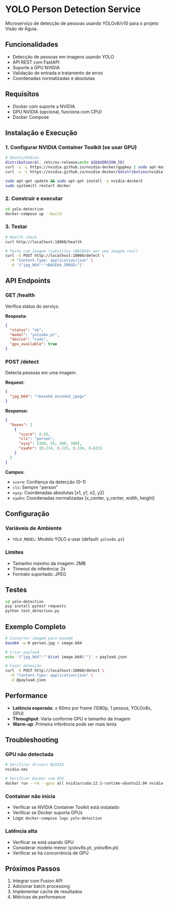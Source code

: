 # YOLO Person Detection Service

Microserviço de detecção de pessoas usando YOLOv8/v10 para o projeto Visão de Águia.

## Funcionalidades

- Detecção de pessoas em imagens usando YOLO
- API REST com FastAPI
- Suporte a GPU NVIDIA
- Validação de entrada e tratamento de erros
- Coordenadas normalizadas e absolutas

## Requisitos

- Docker com suporte a NVIDIA
- GPU NVIDIA (opcional, funciona com CPU)
- Docker Compose

## Instalação e Execução

### 1. Configurar NVIDIA Container Toolkit (se usar GPU)

```bash
# Ubuntu/Debian
distribution=$(. /etc/os-release;echo $ID$VERSION_ID)
curl -s -L https://nvidia.github.io/nvidia-docker/gpgkey | sudo apt-key add -
curl -s -L https://nvidia.github.io/nvidia-docker/$distribution/nvidia-docker.list | sudo tee /etc/apt/sources.list.d/nvidia-docker.list

sudo apt-get update && sudo apt-get install -y nvidia-docker2
sudo systemctl restart docker
```

### 2. Construir e executar

```bash
cd yolo-detection
docker-compose up --build
```

### 3. Testar

```bash
# Health check
curl http://localhost:18060/health

# Teste com imagem (substitua <BASE64> por uma imagem real)
curl -X POST http://localhost:18060/detect \
  -H "Content-Type: application/json" \
  -d '{"jpg_b64":"<BASE64_IMAGE>"}'
```

## API Endpoints

### GET /health

Verifica status do serviço.

**Resposta:**
```json
{
  "status": "ok",
  "model": "yolov8x.pt",
  "device": "cuda",
  "gpu_available": true
}
```

### POST /detect

Detecta pessoas em uma imagem.

**Request:**
```json
{
  "jpg_b64": "<base64_encoded_jpeg>"
}
```

**Response:**
```json
{
  "boxes": [
    {
      "score": 0.93,
      "cls": "person",
      "xyxy": [100, 50, 200, 300],
      "xywhn": [0.234, 0.125, 0.156, 0.625]
    }
  ]
}
```

**Campos:**
- `score`: Confiança da detecção (0-1)
- `cls`: Sempre "person"
- `xyxy`: Coordenadas absolutas [x1, y1, x2, y2]
- `xywhn`: Coordenadas normalizadas [x_center, y_center, width, height]

## Configuração

### Variáveis de Ambiente

- `YOLO_MODEL`: Modelo YOLO a usar (default: `yolov8x.pt`)

### Limites

- Tamanho máximo da imagem: 2MB
- Timeout de inferência: 2s
- Formato suportado: JPEG

## Testes

```bash
cd yolo-detection
pip install pytest requests
python test_detection.py
```

## Exemplo Completo

```bash
# Converter imagem para base64
base64 -w 0 person.jpg > image.b64

# Criar payload
echo '{"jpg_b64":"'$(cat image.b64)'"}' > payload.json

# Fazer detecção
curl -X POST http://localhost:18060/detect \
  -H "Content-Type: application/json" \
  -d @payload.json
```

## Performance

- **Latência esperada**: ≤ 60ms por frame (1080p, 1 pessoa, YOLOv8x, GPU)
- **Throughput**: Varia conforme GPU e tamanho da imagem
- **Warm-up**: Primeira inferência pode ser mais lenta

## Troubleshooting

### GPU não detectada
```bash
# Verificar drivers NVIDIA
nvidia-smi

# Verificar Docker com GPU
docker run --rm --gpus all nvidia/cuda:12.1-runtime-ubuntu22.04 nvidia-smi
```

### Container não inicia
- Verificar se NVIDIA Container Toolkit está instalado
- Verificar se Docker suporta GPUs
- Logs: `docker-compose logs yolo-detection`

### Latência alta
- Verificar se está usando GPU
- Considerar modelo menor (yolov8s.pt, yolov8m.pt)
- Verificar se há concorrência de GPU

## Próximos Passos

1. Integrar com Fusion API
2. Adicionar batch processing
3. Implementar cache de resultados
4. Métricas de performance